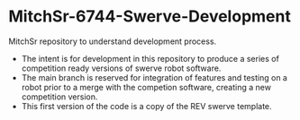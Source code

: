 # MitchSr-6744-Swerve-Development
 MitchSr repository to understand development process.
 - The intent is for development in this repository to produce a series of competition ready versions of swerve robot software.
 - The main branch is reserved for integration of features and testing on a robot prior to a merge with the competion software, creating a new competition version.
 - This first version of the code is a copy of the REV swerve template.
